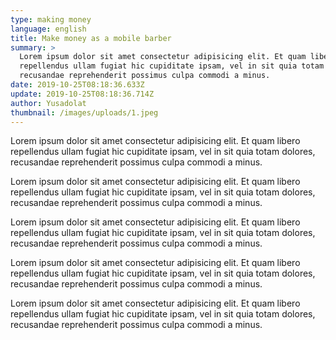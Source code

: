 ```yaml
---
type: making money
language: english
title: Make money as a mobile barber
summary: >
  Lorem ipsum dolor sit amet consectetur adipisicing elit. Et quam libero
  repellendus ullam fugiat hic cupiditate ipsam, vel in sit quia totam dolores,
  recusandae reprehenderit possimus culpa commodi a minus.
date: 2019-10-25T08:18:36.633Z
update: 2019-10-25T08:18:36.714Z
author: Yusadolat
thumbnail: /images/uploads/1.jpeg
---
```

Lorem ipsum dolor sit amet consectetur adipisicing elit. Et quam libero repellendus ullam fugiat hic cupiditate ipsam, vel in sit quia totam dolores, recusandae reprehenderit possimus culpa commodi a minus.

Lorem ipsum dolor sit amet consectetur adipisicing elit. Et quam libero repellendus ullam fugiat hic cupiditate ipsam, vel in sit quia totam dolores, recusandae reprehenderit possimus culpa commodi a minus.

Lorem ipsum dolor sit amet consectetur adipisicing elit. Et quam libero repellendus ullam fugiat hic cupiditate ipsam, vel in sit quia totam dolores, recusandae reprehenderit possimus culpa commodi a minus.

Lorem ipsum dolor sit amet consectetur adipisicing elit. Et quam libero repellendus ullam fugiat hic cupiditate ipsam, vel in sit quia totam dolores, recusandae reprehenderit possimus culpa commodi a minus.

Lorem ipsum dolor sit amet consectetur adipisicing elit. Et quam libero repellendus ullam fugiat hic cupiditate ipsam, vel in sit quia totam dolores, recusandae reprehenderit possimus culpa commodi a minus.
